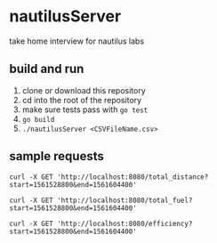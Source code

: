 # nautilusServer
take home interview for nautilus labs

## build and run

1. clone  or download this repository
2. cd into the root of the repository
3. make sure tests pass with `go test`
4. `go build`
5. `./nautilusServer <CSVFileName.csv>`

## sample requests
```
curl -X GET 'http://localhost:8080/total_distance?start=1561528800&end=1561604400'

curl -X GET 'http://localhost:8080/total_fuel?start=1561528800&end=1561604400'

curl -X GET 'http://localhost:8080/efficiency?start=1561528800&end=1561604400'
```
